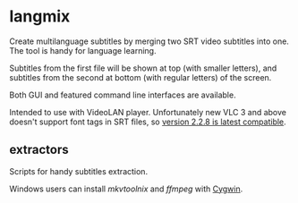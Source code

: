 # langmix

Create multilanguage subtitles by merging two SRT video subtitles into one.
The tool is handy for language learning.

Subtitles from the first file will be shown at top (with smaller letters),
and subtitles from the second at bottom (with regular letters) of the screen.

Both GUI and featured command line interfaces are available.

Intended to use with VideoLAN player. Unfortunately new VLC 3 and above doesn't support font tags in SRT files, so [version 2.2.8 is latest compatible](https://get.videolan.org/vlc/2.2.8/).


## extractors

Scripts for handy subtitles extraction.

Windows users can install *mkvtoolnix* and *ffmpeg* with [Cygwin](https://www.cygwin.com/).
